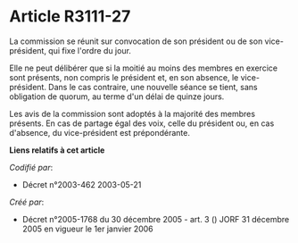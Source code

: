 # Article R3111-27

La commission se réunit sur convocation de son président ou de son vice-président, qui fixe l'ordre du jour.

Elle ne peut délibérer que si la moitié au moins des membres en exercice sont présents, non compris le président et, en son
absence, le vice-président. Dans le cas contraire, une nouvelle séance se tient, sans obligation de quorum, au terme d'un
délai de quinze jours.

Les avis de la commission sont adoptés à la majorité des membres présents. En cas de partage égal des voix, celle du
président ou, en cas d'absence, du vice-président est prépondérante.

**Liens relatifs à cet article**

_Codifié par_:

  - Décret n°2003-462 2003-05-21

_Créé par_:

  - Décret n°2005-1768 du 30 décembre 2005 - art. 3 () JORF 31 décembre 2005 en vigueur le 1er janvier 2006
